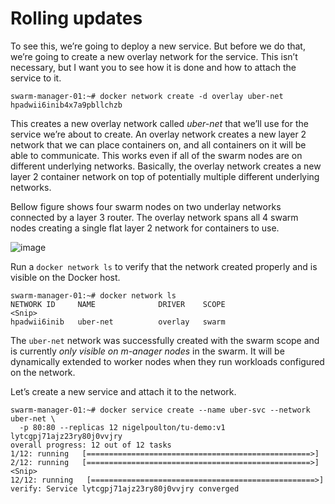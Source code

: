 # Rolling updates

To see this, we’re going to deploy a new service. But before we do that, we’re going to create a new overlay network for the service. This isn’t necessary, but I want you to see how it is done and how to attach the service to it.  
```
swarm-manager-01:~# docker network create -d overlay uber-net
hpadwii6inib4x7a9pbllchzb
```

This creates a new overlay network called *uber-net* that we’ll use for the service we’re about to create. An overlay network creates a new layer 2 network that we can place containers on, and all containers on it will be able to communicate. This works even if all of the swarm nodes are on different underlying networks. Basically, the overlay network creates a new layer 2 container network on top of potentially multiple different underlying networks.  

Bellow figure shows four swarm nodes on two underlay networks connected by a layer 3 router. The overlay network spans all 4 swarm nodes creating a single flat layer 2 network for containers to use.  

![image](https://github.com/arianariamehr/docker-swarm-stack-sample/assets/130653489/625052d7-f672-4a3f-a9a3-4b1644fe5ede)

Run a `docker network ls` to verify that the network created properly and is visible on the Docker host.  
```
swarm-manager-01:~# docker network ls
NETWORK ID     NAME              DRIVER    SCOPE
<Snip>
hpadwii6inib   uber-net          overlay   swarm
```

The `uber-net` network was successfully created with the swarm scope and is currently *only visible on m-anager nodes* in the swarm. It will be dynamically extended to worker nodes when they run workloads configured on the network.  

Let’s create a new service and attach it to the network.  
```
swarm-manager-01:~# docker service create --name uber-svc --network uber-net \
  -p 80:80 --replicas 12 nigelpoulton/tu-demo:v1
lytcgpj71ajz23ry80j0vvjry
overall progress: 12 out of 12 tasks 
1/12: running   [==================================================>] 
2/12: running   [==================================================>] 
<Snip>
12/12: running   [==================================================>] 
verify: Service lytcgpj71ajz23ry80j0vvjry converged
```  







